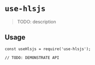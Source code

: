 # `use-hlsjs`

> TODO: description

## Usage

```
const useHlsjs = require('use-hlsjs');

// TODO: DEMONSTRATE API
```
